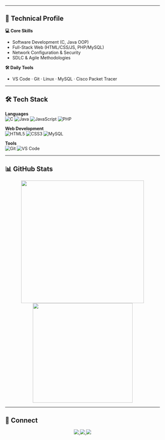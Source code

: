 <!-- Banner
<p align="center">
  <img src="https://raw.githubusercontent.com/yourusername/yourusername/main/banner.png" alt="Banner" width="80%">
</p>

<h1 align="center">👋 Hello, I'm Mohammed</h1>

<h3 align="center">💻 Developer | 🌐 Web Enthusiast | 🔐 Security Focused</h3>
 -->
---

## 🚀 Technical Profile

**💻 Core Skills**  
- Software Development (C, Java OOP)
- Full-Stack Web (HTML/CSS/JS, PHP/MySQL)
- Network Configuration & Security
- SDLC & Agile Methodologies

**🛠 Daily Tools**  
- VS Code · Git · Linux · MySQL · Cisco Packet Tracer

---

## 🛠️ Tech Stack

**Languages**  
![C](https://img.shields.io/badge/C-00599C?logo=c&logoColor=white)
![Java](https://img.shields.io/badge/Java-007396?logo=java&logoColor=white)
![JavaScript](https://img.shields.io/badge/JavaScript-F7DF1E?logo=javascript&logoColor=black)
![PHP](https://img.shields.io/badge/PHP-777BB4?logo=php&logoColor=white)

**Web Development**  
![HTML5](https://img.shields.io/badge/HTML5-E34F26?logo=html5&logoColor=white)
![CSS3](https://img.shields.io/badge/CSS3-1572B6?logo=css3&logoColor=white)
![MySQL](https://img.shields.io/badge/MySQL-4479A1?logo=mysql&logoColor=white)

**Tools**  
![Git](https://img.shields.io/badge/Git-F05032?logo=git&logoColor=white)
![VS Code](https://img.shields.io/badge/VS_Code-007ACC?logo=visual-studio-code&logoColor=white)

---

## 📊 GitHub Stats

<p align="center">
  <img src="https://github-readme-stats.vercel.app/api?username=yourusername&show_icons=true&theme=default" width="400">
  <img src="https://github-readme-stats.vercel.app/api/top-langs/?username=yourusername&layout=compact" width="325">
</p>

---

## 📩 Connect

<p align="center">
  <a href="https://github.com/MohammedAbd01">
    <img src="https://img.shields.io/badge/GitHub-181717?logo=github&logoColor=white">
  </a>
  <a href="https://www.linkedin.com/in/mohammed-abidou-603284270/">
    <img src="https://img.shields.io/badge/LinkedIn-0A66C2?logo=linkedin&logoColor=white">
  </a>
  <a href="abidou.mohammed03@gmail.com">
    <img src="https://img.shields.io/badge/Email-D14836?logo=gmail&logoColor=white">
  </a>
</p>
